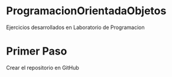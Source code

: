# ProgramacionOrientadaObjetos
Ejercicios desarrollados en Laboratorio de Programacion

# Primer Paso
Crear el repositorio en GitHub

